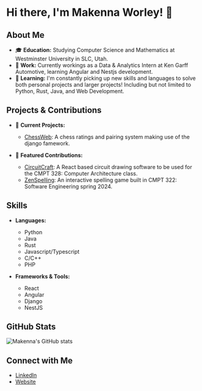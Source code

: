 # Hi there, I'm Makenna Worley! 👋

## About Me

- 🎓 **Education:** Studying Computer Science and Mathematics at Westminster University in SLC, Utah.
- 💼 **Work:** Currently workings as a Data & Analytics Intern at Ken Garff Automotive, learning Angular and Nestjs development.
- 🌱 **Learning:** I'm constantly picking up new skills and languages to solve both personal projects and larger projects! Including but not limited to Python, Rust, Java, and Web Development.

## Projects & Contributions

- 🔭 **Current Projects:**
  - [ChessWeb](https://github.com/MakennaWorley/ChessWeb-Django): A chess ratings and pairing system making use of the django famework.

- 🌟 **Featured Contributions:**
  - [CircuitCraft](https://github.com/klenth/circuitcraft): A React based circuit drawing software to be used for the CMPT 328: Computer Architecture class.
  - [ZenSpelling](https://github.com/westmini-software-engineering-2024sp/ZenSpelling): An interactive spelling game built in CMPT 322: Software Engineering spring 2024.

## Skills

- **Languages:**
  - Python
  - Java
  - Rust
  - Javascript/Typescript
  - C/C++
  - PHP

- **Frameworks & Tools:**
  - React
  - Angular
  - Django
  - NestJS

## GitHub Stats

![Makenna's GitHub stats](https://github-readme-stats.vercel.app/api?username=MakennaWorley&show_icons=true&theme=radical)

## Connect with Me

- [LinkedIn](https://www.linkedin.com/in/makenna-worley/)
- [Website](makennaworley.com)